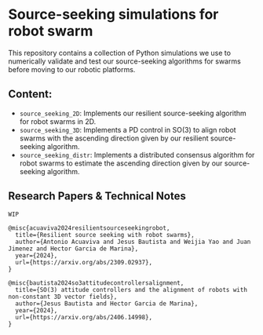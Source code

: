 # Source-seeking simulations for robot swarm

This repository contains a collection of Python simulations we use to numerically validate and test our source-seeking algorithms for swarms before moving to our robotic platforms.

## Content:

* `source_seeking_2D`: Implements our resilient source-seeking algorithm for robot swarms in 2D.
* `source_seeking_3D`: Implements a PD control in SO(3) to align robot swarms with the ascending direction given by our resilient source-seeking algorithm.
* `source_seeking_distr`: Implements a distributed consensus algorithm for robot swarms to estimate the ascending direction given by our source-seeking algorithm.

## Research Papers & Technical Notes

```
WIP

@misc{acuaviva2024resilientsourceseekingrobot,
  title={Resilient source seeking with robot swarms}, 
  author={Antonio Acuaviva and Jesus Bautista and Weijia Yao and Juan Jimenez and Hector Garcia de Marina},
  year={2024},
  url={https://arxiv.org/abs/2309.02937},
}

@misc{bautista2024so3attitudecontrollersalignment,
  title={SO(3) attitude controllers and the alignment of robots with non-constant 3D vector fields}, 
  author={Jesus Bautista and Hector Garcia de Marina},
  year={2024},
  url={https://arxiv.org/abs/2406.14998}, 
}
```
